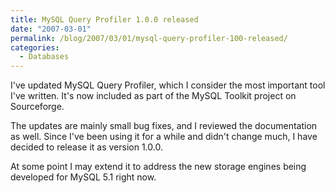 ```yaml
---
title: MySQL Query Profiler 1.0.0 released
date: "2007-03-01"
permalink: /blog/2007/03/01/mysql-query-profiler-100-released/
categories:
  - Databases
---
```


I've updated MySQL Query Profiler, which I consider the most important tool I've written. It's now included as part of the MySQL Toolkit project on Sourceforge.

The updates are mainly small bug fixes, and I reviewed the documentation as well. Since I've been using it for a while and didn't change much, I have decided to release it as version 1.0.0.

At some point I may extend it to address the new storage engines being developed for MySQL 5.1 right now.
